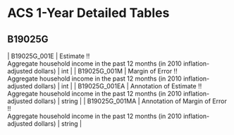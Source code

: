 # ACS 1-Year Detailed Tables

## B19025G

| B19025G_001E | Estimate !!<br>Aggregate household income in the past 12 months (in 2010 inflation-adjusted dollars) | int |
| B19025G_001M | Margin of Error !!<br>Aggregate household income in the past 12 months (in 2010 inflation-adjusted dollars) | int |
| B19025G_001EA | Annotation of Estimate !!<br>Aggregate household income in the past 12 months (in 2010 inflation-adjusted dollars) | string |
| B19025G_001MA | Annotation of Margin of Error !!<br>Aggregate household income in the past 12 months (in 2010 inflation-adjusted dollars) | string |

